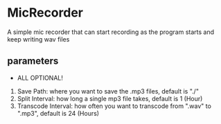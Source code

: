 # MicRecorder
A simple mic recorder that can start recording as the program starts and keep writing wav files

## parameters
- ALL OPTIONAL!
1. Save Path: where you want to save the .mp3 files, default is "./"
2. Split Interval: how long a single mp3 file takes, default is 1 (Hour)
3. Transcode Interval: how often you want to transcode from ".wav" to ".mp3", default is 24 (Hours)
